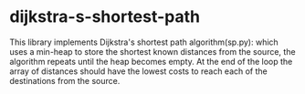 # dijkstra-s-shortest-path

This library implements Dijkstra's shortest path algorithm(sp.py):
which uses a min-heap to store the shortest known distances from the source, the algorithm repeats until the heap becomes empty. At the end of the loop the array of distances should have the lowest costs to reach each of the destinations from the source.
